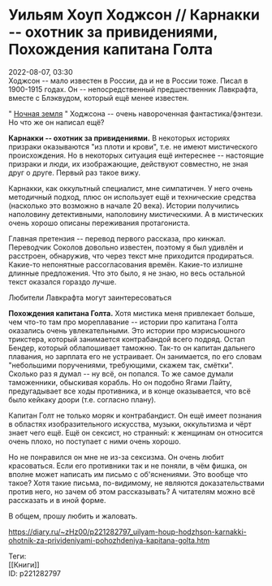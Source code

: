 Уильям Хоуп Ходжсон // Карнакки -- охотник за привидениями, Похождения капитана Голта
======================================================================================

   
 2022-08-07, 03:30   
  Ходжсон -- мало известен в России, да и не в России тоже. Писал в 1900-1915 годах. Он -- непосредственный предшественник Лавкрафта, вместе с Блэквудом, который ещё менее известен.   
   
 "  [Ночная земля](Уильям%20Хоуп%20Ходжсон%20%20Ночная%20земля)  " Ходжсона -- очень навороченная фантастика/фэнтези. Но что же он написал ещё?   
   
  **Карнакки -- охотник за привидениями.**  В некоторых историях призраки оказываются "из плоти и крови", т.е. не имеют мистического происхождения. Но в некоторых ситуация ещё интереснее -- настоящие призраки и люди, их изображающие, действуют совместно, не зная друг о друге. Первый раз такое вижу.   
   
 Карнакки, как оккультный специалист, мне симпатичен. У него очень методичный подход, плюс он использует ещё и технические средства (насколько это возможно в начале 20 века). Истории получились наполовину детективными, наполовину мистическими. А в мистических очень хорошо описаны переживания протагониста.   
   
 Главная претензия -- перевод первого рассказа, про кинжал. Переводчик Соколов довольно известен, поэтому я был удивлён и расстроен, обнаружив, что через текст мне приходится продираться. Какие-то непонятные рассогласования времён. Какие-то излишне длинные предложения. Что это было, я не знаю, но весь остальной текст оказался гораздо лучше.   
   
 Любители Лавкрафта могут заинтересоваться   
   
  **Похождения капитана Голта.**  Хотя мистика меня привлекает больше, чем что-то там про мореплавание -- истории про капитана Голта оказались очень увлекательными. Это истории про мэрисьюшного трикстера, который занимается контрабандой всего подряд. Остап Бендер, который облапошивает таможню. Так-то он капитан дальнего плавания, но зарплата его не устраивает. Он занимается, по его словам "небольшими поручениями, требующими, скажем так, смётки". Сколько раз я думал -- ну всё, он попался. То же самое думали таможенники, обыскивая корабль. Но он подобно Ягами Лайту, предугадывает все ходы противника, и в конце оказывается, что всё было кейкаку доори (т.е. согласно плану).   
   
 Капитан Голт не только моряк и контрабандист. Он ещё имеет познания в областях изобразительного искусства, музыки, оккультизма и чёрт знает чего ещё. Ещё он сексист, но странный: к женщинам он относится очень плохо, но поступает с ними очень хорошо.   
   
 Но не понравился он мне не из-за сексизма. Он очень любит красоваться. Если его противники так и не поняли, в чём фишка, он вполне может написать им письмо с об'яснениями. Это вообще что такое? Хотя такие письма, по-видимому, не являются доказательствами против него, но зачем об этом рассказывать? А читателям можно всё рассказать и в иной форме.   
   
 В общем, прошу любить и жаловать.   
    
 <https://diary.ru/~zHz00/p221282797_uilyam-houp-hodzhson-karnakki-ohotnik-za-privideniyami-pohozhdeniya-kapitana-golta.htm>   
   
 Теги:   
 [[Книги]]   
 ID: p221282797